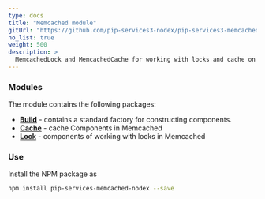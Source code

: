 ```yaml
---
type: docs
title: "Memcached module"
gitUrl: "https://github.com/pip-services3-nodex/pip-services3-memcached-nodex"
no_list: true
weight: 500
description: > 
  MemcachedLock and MemcachedCache for working with locks and cache on the Memcached server.
---
```


### Modules

The module contains the following packages:

- [**Build**](build) - contains a standard factory for constructing components.
- [**Cache**](cache) - cache Components in Memcached
- [**Lock**](lock) - components of working with locks in Memcached

### Use

Install the NPM package as
```bash
npm install pip-services-memcached-nodex --save
```
